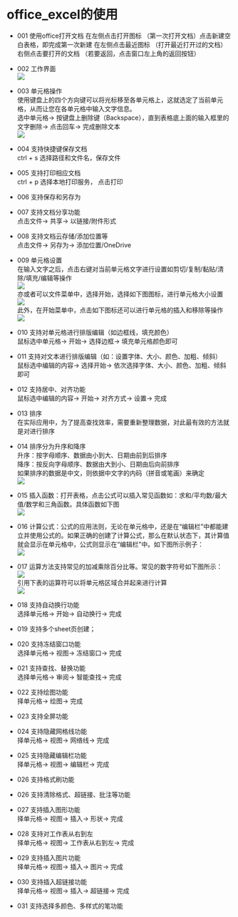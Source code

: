 # office_excel的使用

  - 001 使用office打开文档
   在左侧点击打开图标 （第一次打开文档）点击新建空白表格，即完成第一次新建
   在左侧点击最近图标 （打开最近打开过的文档）右侧点击要打开的文档 （若要返回，点击窗口左上角的返回按钮）

  - 002 工作界面   
  ![](https://github.com/openthos/community-analysis/blob/master/pic/office/%E5%B7%A5%E4%BD%9C%E7%95%8C%E9%9D%A21212.png)   
  
  - 003 单元格操作   
    使用键盘上的四个方向键可以将光标移至各单元格上，这就选定了当前单元格，从而让您在各单元格中输入文字信息。   
    选中单元格-> 按键盘上删除键（Backspace），直到表格底上面的输入框里的文字删除-> 点击回车-> 完成删除文本   
  ![](https://github.com/openthos/community-analysis/blob/master/pic/office/%E8%BE%93%E5%85%A5.png)   

  - 004 支持快捷键保存文档  
    ctrl + s 选择路径和文件名，保存文件
    
  - 005 支持打印相应文档   
    ctrl + p 选择本地打印服务， 点击打印

  - 006 支持保存和另存为

  - 007 支持文档分享功能   
    点击文件-> 共享-> 以链接/附件形式

  - 008 支持文档云存储/添加位置等   
    点击文件-> 另存为-> 添加位置/OneDrive

  - 009 单元格设置   
    在输入文字之后，点击右键对当前单元格文字进行设置如剪切/复制/黏贴/清除/填充/编辑等操作   
  ![](https://github.com/openthos/community-analysis/blob/master/pic/office/%E5%8D%95%E5%85%83%E6%A0%BC%E8%AE%BE%E7%BD%AE1.png)   
    亦或者可以文件菜单中，选择开始，选择如下图图标，进行单元格大小设置   
  ![](https://github.com/openthos/community-analysis/blob/master/pic/office/%E5%8D%95%E5%85%83%E6%A0%BC%E8%AE%BE%E7%BD%AE2.png)   
    此外，在开始菜单中，点击如下图标还可以进行单元格的插入和移除等操作   
  ![](https://github.com/openthos/community-analysis/blob/master/pic/office/%E5%8D%95%E5%85%83%E6%A0%BC%E8%AE%BE%E7%BD%AE3.png)   

  - 010 支持对单元格进行排版编辑（如边框线，填充颜色）   
    鼠标选中单元格-> 开始-> 选择边框-> 填充单元格颜色即可

  - 011 支持对文本进行排版编辑（如：设置字体、大小、颜色、加粗、倾斜）   
    鼠标选中编辑的内容-> 选择开始-> 依次选择字体、大小、颜色、加粗、倾斜即可

  - 012 支持居中、对齐功能   
    鼠标选中编辑的内容-> 开始-> 对齐方式-> 设置-> 完成

  - 013 排序   
    在实际应用中，为了提高查找效率，需要重新整理数据，对此最有效的方法就是对进行排序

  - 014 排序分为升序和降序   
    升序：按字母顺序、数据由小到大、日期由前到后排序   
    降序：按反向字母顺序、数据由大到小、日期由后向前排序   
    如果排序的数据是中文，则依据中文字的内码（拼音或笔画）来确定   
    ![](https://github.com/openthos/community-analysis/blob/master/pic/office/%E5%8D%87%E5%BA%8F%E5%92%8C%E9%99%8D%E5%BA%8F.png)   
  - 015 插入函数：打开表格，点击公式可以插入常见函数如：求和/平均数/最大值/数学和三角函数。具体函数如下图   
  ![](https://github.com/openthos/community-analysis/blob/master/pic/office/%E6%8F%92%E5%85%A5%E5%87%BD%E6%95%B0.png)   
  
  - 016 计算公式：公式的应用法则，无论在单元格中，还是在“编辑栏”中都能建立并使用公式的。如果正确的创建了计算公式，那么在默认状态下，其计算值就会显示在单元格中，公式则显示在“编辑栏”中。如下图所示例子：   
  ![](https://github.com/openthos/community-analysis/blob/master/pic/office/%E5%85%AC%E5%BC%8F.png)   
  
  - 017 运算方法支持常见的加减乘除百分比等。常见的数字符号如下图所示：   
  ![](https://github.com/openthos/community-analysis/blob/master/pic/office/%E8%BF%90%E7%AE%97%E7%AC%A6%E5%8F%B7.png)   
    引用下表的运算符可以将单元格区域合并起来进行计算   
  ![](https://github.com/openthos/community-analysis/blob/master/pic/office/%E8%BF%90%E7%AE%97%E7%AC%A6%E5%8F%B72.png)   
  
  - 018 支持自动换行功能   
    选择单元格-> 开始-> 自动换行-> 完成

  - 019 支持多个sheet页创建； 

  - 020 支持冻结窗口功能   
    选择单元格-> 视图-> 冻结窗口-> 完成
 
  - 021 支持查找、替换功能   
    选择单元格-> 审阅-> 智能查找-> 完成

  - 022 支持绘图功能   
    择单元格-> 绘图-> 完成

  - 023 支持全屏功能

  - 024 支持隐藏网格线功能   
    择单元格-> 视图-> 网络线-> 完成

  - 025 支持隐藏编辑栏功能   
    择单元格-> 视图-> 编辑栏-> 完成

  - 026 支持格式刷功能

  - 026 支持清除格式、超链接、批注等功能

  - 027 支持插入图形功能   
    择单元格-> 视图-> 插入-> 形状-> 完成

  - 028 支持对工作表从右到左   
    择单元格-> 视图-> 工作表从右到左-> 完成

  - 029 支持插入图片功能   
    择单元格-> 视图-> 插入-> 图片-> 完成

  - 030 支持插入超链接功能   
    择单元格-> 视图-> 插入-> 超链接-> 完成
 
  - 031 支持选择多颜色、多样式的笔功能   
  
